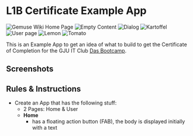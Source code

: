 # L1B Certificate Example App

![Gemuse Wiki Home Page](image-3.png)
![Empty Content](image.png)
![Dialog](image-2.png)
![Kartoffel](image-4.png)
![User page](image-1.png)
![Lemon](image-5.png)
![Tomato](image-6.png)

This is an Example App to get an idea of what to build to get the Certificate of Completion for the GJU IT Club [Das Bootcamp](https://it.gju.app/events/bootcamp).

## Screenshots

## Rules & Instructions
- Create an App that has the following stuff:
  - 2 Pages: Home & User
  - **Home**
    - has a floating action button (FAB), the body is displayed initially with a text 

